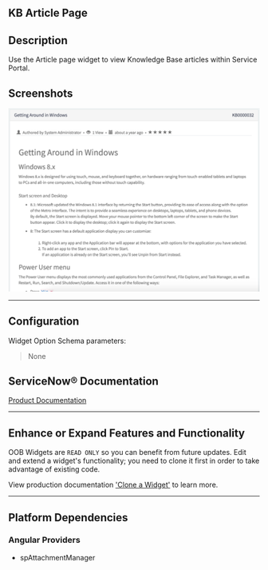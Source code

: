 ##  KB Article Page

## Description

Use the Article page widget to view Knowledge Base articles within Service Portal.

## Screenshots
![alt text](../images/WidgetKBArticlePage.png "Widget KB Article Page")

---
## Configuration

Widget Option Schema parameters:
> None

## ServiceNow® Documentation
[Product Documentation](https://docs.servicenow.com/search?q=) 

---
## Enhance or Expand Features and Functionality

OOB Widgets are `READ ONLY` so you can benefit from future updates. Edit and extend a widget's functionality; you need to clone it first in order to take advantage of existing code.

View production documentation ['Clone a Widget'](https://docs.servicenow.com/search?q=Clone+a+Widget) to learn more.


---
## Platform Dependencies

### Angular Providers
* spAttachmentManager
